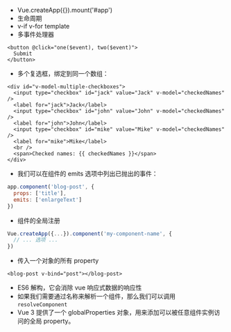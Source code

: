  - Vue.createApp({}).mount('#app')
 - 生命周期
 - v-if v-for template
 - 多事件处理器
```vue
<button @click="one($event), two($event)">
  Submit
</button>
```
 - 多个复选框，绑定到同一个数组：
```vue
<div id="v-model-multiple-checkboxes">
  <input type="checkbox" id="jack" value="Jack" v-model="checkedNames" />
  <label for="jack">Jack</label>
  <input type="checkbox" id="john" value="John" v-model="checkedNames" />
  <label for="john">John</label>
  <input type="checkbox" id="mike" value="Mike" v-model="checkedNames" />
  <label for="mike">Mike</label>
  <br />
  <span>Checked names: {{ checkedNames }}</span>
</div>
```
 - 我们可以在组件的 emits 选项中列出已抛出的事件：
```javascript
app.component('blog-post', {
  props: ['title'],
  emits: ['enlargeText']
})
```
 - 组件的全局注册
```javascript
Vue.createApp({...}).component('my-component-name', {
  // ... 选项 ...
})
```
 - 传入一个对象的所有 property
```vue
<blog-post v-bind="post"></blog-post>
```
 - ES6 解构，它会消除 vue 响应式数据的响应性
 - 如果我们需要通过名称来解析一个组件，那么我们可以调用 `resolveComponent`
 - Vue 3 提供了一个 globalProperties 对象，用来添加可以被任意组件实例访问的全局 property。


